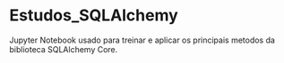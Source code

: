 # Estudos_SQLAlchemy
Jupyter Notebook usado para treinar e aplicar os principais metodos da biblioteca SQLAlchemy Core.

